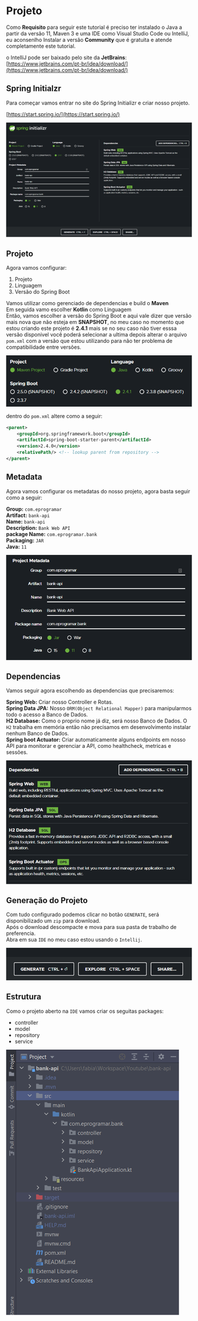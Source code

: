 # Projeto

Como **Requisito** para seguir este tutorial é preciso ter instalado o Java a partir da versão 11, Maven 3 e uma IDE como Visual Studio Code ou IntelliJ, eu aconsenlho Instalar a versão **Community** que é gratuita e atende completamente este tutorial.

o IntelliJ pode ser baixado pelo site da **JetBrains**:   
[https://www.jetbrains.com/pt-br/idea/download/](https://www.jetbrains.com/pt-br/idea/download/)

## Spring Initialzr
Para começar vamos entrar no site do Spring Initializr e criar nosso projeto.

[https://start.spring.io/](https://start.spring.io/)

![Spring Initializr](./spring-initializr.png)


## Projeto

Agora vamos configurar:
1. Projeto 
2. Linguagem
3. Versão do Spring Boot

Vamos utilizar como gerenciado de dependencias e build o **Maven**   
Em seguida vamo escolher **Kotlin** como Linguagem   
Então, vamos escolher a versão do Spring Boot e aqui vale dizer que versão mais nova que não esteja em **SNAPSHOT**, no meu caso no momento que estou criando este projeto é **2.4.1** mais se no seu caso não tiver esssa versão disponivel você poderá selecionar a ultima depois alterar o arquivo `pom.xml` com a versão que estou utilizando para não ter problema de compatibilidade entre versões.

![Project](./project.png)

dentro do `pom.xml` altere como a seguir:

```xml
<parent>
    <groupId>org.springframework.boot</groupId>
    <artifactId>spring-boot-starter-parent</artifactId>
    <version>2.4.0</version>
    <relativePath/> <!-- lookup parent from repository -->
</parent>
```

## Metadata

Agora vamos configurar os metadatas do nosso projeto, agora basta seguir como a seguir:

**Group:** `com.eprogramar`   
**Artifact:** `bank-api`   
**Name:**  `bank-api`   
**Description:** `Bank Web API`   
**package Name:** `com.eprogramar.bank`   
**Packaging:** `JAR`    
**Java:** `11`

![Metadata](./metadata.png)

## Dependencias

Vamos seguir agora escolhendo as dependencias que precisaremos:   

**Spring Web:** Criar nosso Controller e Rotas.   
**Spring Data JPA:** Nosso `ORM(Object Relational Mapper)` para manipularmos todo o acesso a Banco de Dados.   
**H2 Database:** Como o proprio nome já diz, será nosso Banco de Dados. O `H2` trabalha em memória então não precisamos em desenvolvimento instalar nenhum Banco de Dados.      
**Spring boot Actuator:** Criar automaticamente alguns endpoints em nosso API para monitorar e gerenciar a API, como healthcheck, metricas e sessões.   

![Dependencias](./dependences.png)

## Generação do Projeto

Com tudo configurado podemos clicar no botão `GENERATE`, será disponibilizado um `zip` para download.    
Após o download descompacte e mova para sua pasta de trabalho de preferencia.   
Abra em sua `IDE` no meu caso estou usando o `Intellij`.

![Generação do Projeto](./generate.png)

## Estrutura

Como o projeto aberto na `IDE` vamos criar os seguitas packages:   

* controller
* model
* repository
* service

![Estrutura](./structure.png)


